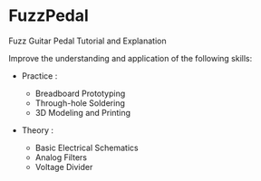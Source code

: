 # FuzzPedal
Fuzz Guitar Pedal Tutorial and Explanation

Improve the understanding and application of the following skills:
  - Practice :
    - Breadboard Prototyping
    - Through-hole Soldering
    - 3D Modeling and Printing

  - Theory :
    - Basic Electrical Schematics
    - Analog Filters
    - Voltage Divider
